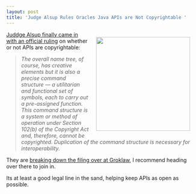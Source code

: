 ```yaml
---
layout: post
title: 'Judge Alsup Rules Oracles Java APIs are Not Copyrightable '
---
```

<p><img style="padding: 15px;" src="http://kinlane-productions.s3.amazonaws.com/api-voice/oraclevgoogle/oraclevgoogle.png" alt="" width="250" align="right" /></p>
<p><a href="http://www.groklaw.net/article.php?story=20120531173633275">Juddge Alsup finally came in with an official ruling</a> on whether or not APIs are copyrightable:</p>
<blockquote><em>The overall name tree, of course, has creative elements but it is also a precise command structure &mdash; a utilitarian and functional set of symbols, each to carry out a pre-assigned function. This command structure is a system or method of operation under Section 102(b) of the Copyright Act and, therefore, cannot be copyrighted. Duplication of the command structure is necessary for interoperability.</em></blockquote>
<p>They are <a href="http://www.groklaw.net/article.php?story=20120531173633275">breaking down the filing over at Groklaw</a>, I recommend heading over there to join in.</p>
<p>Its at least a good legal line in the sand, helping keep APIs as open as possible.</p>